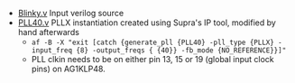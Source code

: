 * [Blinky.v](Blinky.v) Input verilog source
* [PLL40.v](prom.v) PLLX instantiation created using Supra's IP tool, modified by hand afterwards
    * `af -B -X "exit [catch {generate_pll {PLL40} -pll_type {PLLX} -input_freq {8} -output_freqs { {40}} -fb_mode {NO_REFERENCE}}]"`
    * PLL clkin needs to be on either pin 13, 15 or 19 (global input clock pins) on AG1KLP48.
